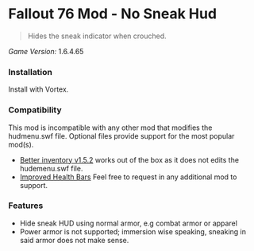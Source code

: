 # Fallout 76 Mod - No Sneak Hud
> Hides the sneak indicator when crouched. 

*Game Version:* 1.6.4.65

### Installation
Install with Vortex.

### Compatibility 
This mod is incompatible with any other mod that modifies the hudmenu.swf file.
Optional files provide support for the most popular mod(s).

- [Better inventory v1.5.2](https://www.nexusmods.com/fallout76/mods/32) works out of the box as it does not edits the hudemenu.swf file.
- [Improved Health Bars](https://www.nexusmods.com/fallout76/mods/368) Feel free to request in any additional mod to support.
 
### Features
- Hide sneak HUD using normal armor, e.g combat armor or apparel
- Power armor is not supported; immersion wise speaking, sneaking in said armor does not make sense.